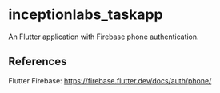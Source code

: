 # inceptionlabs_taskapp

An Flutter application with Firebase phone authentication.

## References

Flutter Firebase: https://firebase.flutter.dev/docs/auth/phone/

